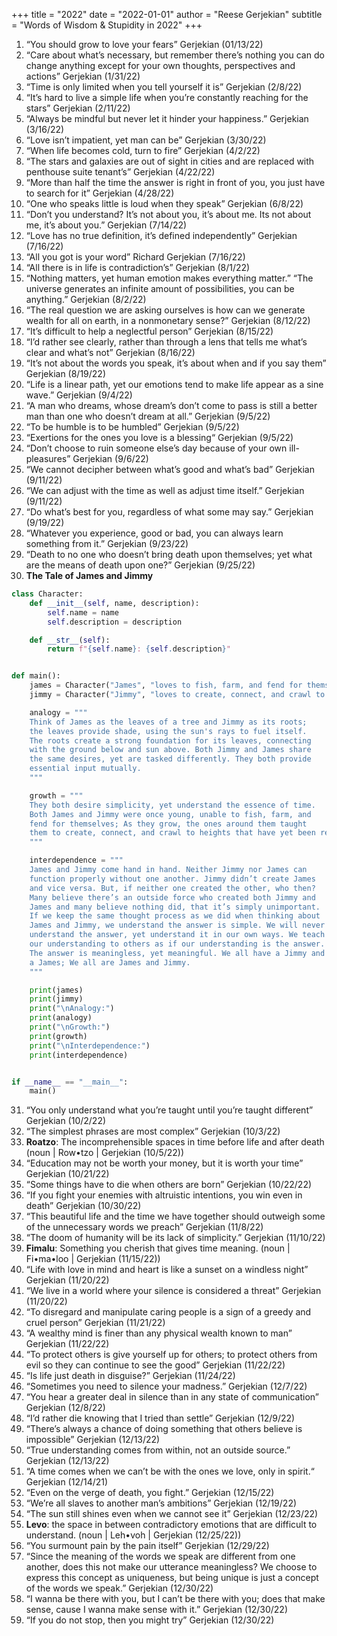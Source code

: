 +++
title = "2022"
date = "2022-01-01"
author = "Reese Gerjekian"
subtitle = "Words of Wisdom & Stupidity in 2022"
+++

1. “You should grow to love your fears” Gerjekian (01/13/22)
2. “Care about what’s necessary, but remember there’s nothing you can do change anything except for your own thoughts, perspectives and actions” Gerjekian (1/31/22)
3. “Time is only limited when you tell yourself it is” Gerjekian (2/8/22)
4. “It’s hard to live a simple life when you’re constantly reaching for the stars” Gerjekian (2/11/22)
5. “Always be mindful but never let it hinder your happiness.” Gerjekian (3/16/22)
6. “Love isn’t impatient, yet man can be” Gerjekian (3/30/22)
7. “When life becomes cold, turn to fire” Gerjekian (4/2/22)
8. “The stars and galaxies are out of sight in cities and are replaced with penthouse suite tenant’s” Gerjekian (4/22/22)
9. “More than half the time the answer is right in front of you, you just have to search for it” Gerjekian (4/28/22)
10. “One who speaks little is loud when they speak” Gerjekian (6/8/22)
11. “Don’t you understand? It’s not about you, it’s about me. Its not about me, it’s about you.” Gerjekian (7/14/22)
12. “Love has no true definition, it’s defined independently” Gerjekian (7/16/22)
13. “All you got is your word” Richard Gerjekian (7/16/22)
14. “All there is in life is contradiction’s” Gerjekian (8/1/22)
15. “Nothing matters, yet human emotion makes everything matter.” “The universe generates an infinite amount of possibilities,  you can be anything.” Gerjekian (8/2/22)
16. “The real question we are asking ourselves is how can we generate wealth for all on earth, in a nonmonetary sense?” Gerjekian (8/12/22)
17. “It’s difficult to help a neglectful person” Gerjekian (8/15/22)
18. “I’d rather see clearly, rather than through a lens that tells me what’s clear and what’s not” Gerjekian (8/16/22)
19. “It’s not about the words you speak, it’s about when and if you say them” Gerjekian (8/19/22)
20. “Life is a linear path, yet our emotions tend to make life appear as a sine wave.” Gerjekian (9/4/22)
21. “A man who dreams, whose dream’s don’t come to pass is still a better man than one who doesn’t dream at all.” Gerjekian (9/5/22)
22. “To be humble is to be humbled” Gerjekian (9/5/22)
23. “Exertions for the ones you love is a blessing“ Gerjekian (9/5/22)
24. “Don’t choose to ruin someone else’s day because of your own ill-pleasures” Gerjekian (9/6/22)
25. “We cannot decipher between what’s good and what’s bad” Gerjekian (9/11/22)
26. “We can adjust with the time as well as adjust time itself.” Gerjekian (9/11/22)
27. “Do what’s best for you, regardless of what some may say.” Gerjekian (9/19/22)
28. “Whatever you experience, good or bad, you can always learn something from it.” Gerjekian (9/23/22)
29. “Death to no one who doesn’t bring death upon themselves; yet what are the means of death upon one?” Gerjekian (9/25/22)
30. **The Tale of James and Jimmy**
```python
class Character:
    def __init__(self, name, description):
        self.name = name
        self.description = description

    def __str__(self):
        return f"{self.name}: {self.description}"


def main():
    james = Character("James", "loves to fish, farm, and fend for themselves and their family.")
    jimmy = Character("Jimmy", "loves to create, connect, and crawl to heights that have yet been reached.")

    analogy = """
    Think of James as the leaves of a tree and Jimmy as its roots; 
    the leaves provide shade, using the sun's rays to fuel itself. 
    The roots create a strong foundation for its leaves, connecting 
    with the ground below and sun above. Both Jimmy and James share 
    the same desires, yet are tasked differently. They both provide 
    essential input mutually.
    """

    growth = """
    They both desire simplicity, yet understand the essence of time. 
    Both James and Jimmy were once young, unable to fish, farm, and 
    fend for themselves; As they grow, the ones around them taught 
    them to create, connect, and crawl to heights that have yet been reached.
    """

    interdependence = """
    James and Jimmy come hand in hand. Neither Jimmy nor James can 
    function properly without one another. Jimmy didn’t create James 
    and vice versa. But, if neither one created the other, who then? 
    Many believe there’s an outside force who created both Jimmy and 
    James and many believe nothing did, that it’s simply unimportant. 
    If we keep the same thought process as we did when thinking about 
    James and Jimmy, we understand the answer is simple. We will never 
    understand the answer, yet understand it in our own ways. We teach 
    our understanding to others as if our understanding is the answer. 
    The answer is meaningless, yet meaningful. We all have a Jimmy and 
    a James; We all are James and Jimmy.
    """

    print(james)
    print(jimmy)
    print("\nAnalogy:")
    print(analogy)
    print("\nGrowth:")
    print(growth)
    print("\nInterdependence:")
    print(interdependence)


if __name__ == "__main__":
    main()
```
31. “You only understand what you’re taught until you’re taught different” Gerjekian (10/2/22)
32. “The simplest phrases are most complex” Gerjekian (10/3/22)
33. **Roatzo**: The incomprehensible spaces in time before life and after death (noun | Row•tzo | Gerjekian (10/5/22))
34. “Education may not be worth your money, but it is worth your time” Gerjekian (10/21/22)
35. “Some things have to die when others are born” Gerjekian (10/22/22)
36. “If you fight your enemies with altruistic intentions, you win even in death” Gerjekian (10/30/22)
37. “This beautiful life and the time we have together should outweigh some of the unnecessary words we preach” Gerjekian (11/8/22)
38. “The doom of humanity will be its lack of simplicity.” Gerjekian (11/10/22)
39. **Fimalu**: Something you cherish that gives time meaning. (noun | Fi•ma•loo | Gerjekian (11/15/22))
40. “Life with love in mind and heart is like a sunset on a windless night” Gerjekian (11/20/22)
41. “We live in a world where your silence is considered a threat” Gerjekian (11/20/22)
42. “To disregard and manipulate caring people is a sign of a greedy and cruel person” Gerjekian (11/21/22)
43. “A wealthy mind is finer than any physical wealth known to man” Gerjekian (11/22/22)
44. “To protect others is give yourself up for others; to protect others from evil so they can continue to see the good” Gerjekian (11/22/22)
45. “Is life just death in disguise?” Gerjekian (11/24/22)
46. “Sometimes you need to silence your madness.” Gerjekian (12/7/22)
47. “You hear a greater deal in silence than in any state of communication” Gerjekian (12/8/22)
48. “I’d rather die knowing that I tried than settle” Gerjekian (12/9/22)
49. “There’s always a chance of doing something that others believe is impossible” Gerjekian (12/13/22)
50. “True understanding comes from within, not an outside source.” Gerjekian (12/13/22)
51. “A time comes when we can’t be with the ones we love, only in spirit.“ Gerjekian (12/14/21)
52. “Even on the verge of death, you fight.” Gerjekian (12/15/22)
53. “We’re all slaves to another man’s ambitions” Gerjekian (12/19/22)
54. “The sun still shines even when we cannot see it” Gerjekian (12/23/22)
55. **Levo**: the space in between contradictory emotions that are difficult to understand. (noun | Leh•voh | Gerjekian (12/25/22))
56. “You surmount pain by the pain itself” Gerjekian (12/29/22)
57. “Since the meaning of the words we speak are different from one another, does this not make our utterance meaningless? We choose to express this concept as uniqueness, but being unique is just a concept of the words we speak.” Gerjekian (12/30/22)
58. “I wanna be there with you, but I can’t be there with you; does that make sense, cause I wanna make sense with it.” Gerjekian (12/30/22)
59. “If you do not stop, then you might try” Gerjekian (12/30/22)